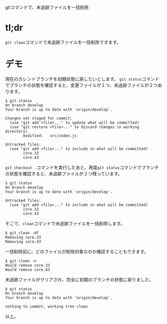 gitコマンドで、未追跡ファイルを一括削除

# tl;dr
`git clean`コマンドで未追跡ファイルを一括削除できます。

# デモ
現在のカレントブランチを初期状態に戻したいとします。
`git status`コマンドでブランチの状態を確認すると、変更ファイルが１つ、未追跡ファイルが２つあります。

```
$ git status
On branch develop
Your branch is up to date with 'origin/develop'.

Changes not staged for commit:
  (use "git add <file>..." to update what will be committed)
  (use "git restore <file>..." to discard changes in working directory)
        modified:   src/index.js

Untracked files:
  (use "git add <file>..." to include in what will be committed)
        core.33
        core.43
```

`git checkout .`コマンドを実行したあと、再度`git status`コマンドでブランチの状態を確認すると、未追跡ファイルが２つ残っています。

```
$ git status
On branch develop
Your branch is up to date with 'origin/develop'.

Untracked files:
  (use "git add <file>..." to include in what will be committed)
        core.33
        core.43
```

そこで、`clean`コマンドで未追跡ファイルを一括削除します。
```
$ git clean -df
Removing core.33
Removing core.43
```

一括削除前に、どのファイルが削除対象なのか確認することもできます。
```
$ git clean -n
Would remove core.33
Would remove core.43
```

未追跡ファイルがクリアされ、完全に初期のブランチの状態に戻りました。
```
$ git status
On branch develop
Your branch is up to date with 'origin/develop'.

nothing to commit, working tree clean
```

以上。